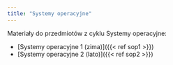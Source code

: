 ```yaml
---
title: "Systemy operacyjne"
---
```


Materiały do przedmiotów z cyklu Systemy operacyjne:

 - [Systemy operacyjne 1 (zima)]({{< ref sop1 >}})
 - [Systemy operacyjne 2 (lato)]({{< ref sop2 >}})
